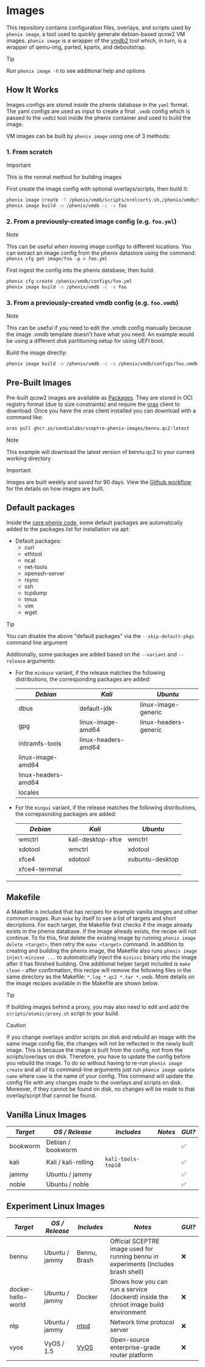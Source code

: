 # Images

This repository contains configuration files, overlays, and scripts used by
`phenix image`, a tool used to quickly generate debian-based qcow2 VM images.
`phenix image` is a wrapper of the [vmdb2](https://vmdb2.liw.fi/) tool which,
in turn, is a wrapper of qemu-img, parted, kpartx, and debootstrap.

> [!TIP]
> Run `phenix image -h` to see additional help and options

## How It Works

Images configs are stored inside the phenix database in the `yaml` format. The
yaml configs are used as input to create a final `.vmdb` config which is passed
to the `vmdb2` tool inside the phenix container and used to build the image.

VM images can be built by `phenix image` using one of 3 methods:

### 1. From scratch
> [!IMPORTANT]
> This is the normal method for building images

First create the image config with optional overlays/scripts, then build it:

```bash
phenix image create -T /phenix/vmdb/scripts/nrelcerts.sh,/phenix/vmdb/scripts/foobar.sh -r focal -f qcow2 -c foo
phenix image build -o /phenix/vmdb -c -x foo
```

### 2. From a previously-created image config (e.g. `foo.yml`)
> [!NOTE]
> This can be useful when moving image configs to different locations.
> You can extract an image config from the phenix datastore using
> the command: `phenix cfg get image/foo -p > foo.yml`

First ingest the config into the phenix database, then build:

```bash
phenix cfg create /phenix/vmdb/configs/foo.yml
phenix image build -o /phenix/vmdb -c -x foo
```

### 3. From a previously-created vmdb config (e.g. `foo.vmdb`)
> [!NOTE]
> This can be useful if you need to edit the .vmdb config manually
> because the image .vmdb template doesn't have what you need. An
> example would be using a different disk partitioning setup for using
> UEFI boot.

Build the image directly:

```bash
phenix image build -o /phenix/vmdb -c -x /phenix/vmdb/configs/foo.vmdb
```

## Pre-Built Images
Pre-built qcow2 images are available as
[Packages](https://github.com/orgs/sandialabs/packages?repo_name=sceptre-phenix-images).
They are stored in OCI registry format (due to size constraints) and require
the [oras](https://oras.land/docs/installation) client to download. Once you
have the oras client installed you can download with a command like:

```bash
oras pull ghcr.io/sandialabs/sceptre-phenix-images/bennu.qc2:latest
```

> [!NOTE]
> This example will download the latest version of bennu.qc2 to your current
> working directory

> [!IMPORTANT]
> Images are built weekly and saved for 90 days. View the
> [Github workflow](./.github/workflows/image-build.yml)
> for the details on how images are built.

## Default packages

Inside the
[core phenix code](https://github.com/sandialabs/sceptre-phenix/blob/main/src/go/api/image/constants.go#L96),
some default packages are automatically added to the packages list for
installation via apt:

- Default packages:
  * curl
  * ethtool
  * ncat
  * net-tools
  * openssh-server
  * rsync
  * ssh
  * tcpdump
  * tmux
  * vim
  * wget

> [!TIP]
> You can disable the above "default packages" via the `--skip-default-pkgs`
> command line argument

Additionally, some packages are added based on the `--variant` and `--release`
arguments:

- For the `minbase` variant, if the release matches the following
  distributions, the corresponding packages are added:

    | **_Debian_**        | **_Kali_**          | **_Ubuntu_**          |
    | ------------------- | ------------------- | --------------------- |
    | dbus                | default-jdk         | linux-image-generic   |
    | gpg                 | linux-image-amd64   | linux-headers-generic |
    | initramfs-tools     | linux-headers-amd64 |                       |
    | linux-image-amd64   |                     |                       |
    | linux-headers-amd64 |                     |                       |
    | locales             |                     |                       |

- For the `mingui` variant, if the release matches the following
  distributions, the correpsonding packages are added:

    | **_Debian_**   | **_Kali_**        | **_Ubuntu_**    |
    | -------------- | ----------------- | --------------- |
    | wmctrl         | kali-desktop-xfce | wmctrl          |
    | xdotool        | wmctrl            | xdotool         |
    | xfce4          | xdotool           | xubuntu-desktop |
    | xfce4-terminal |                   |                 |

---

## Makefile
A Makefile is included that has recipes for example vanilla images and other
common images. Run `make` by itself to see a list of targets and
short decriptions. For each target, the Makefile first checks if the image
already exists in the phenix database. If the image already exists, the
recipe will not continue. To fix this, first delete the existing image by
running `phenix image delete <target>`, then retry the `make <target>` command.
In addition to creating and building the phenix image, the Makefile also runs
`phenix image inject-miniexe ...` to automatically inject the `miniccc` binary
into the image after it has finished building. One additional helper target
included is `make clean` - after confirmation, this recipe will remove the
following files in the same directory as the Makefile:
`*.log *.qc2 *.tar *.vmdb`. More details on the image recipes available in
the Makefile are shown below.

> [!TIP]
> If building images behind a proxy, you may also need to edit and add the
> `scripts/atomic/proxy.sh` script to your build.

> [!CAUTION]
> If you change overlays and/or scripts on disk and rebuild an image with the
> same image config file, the changes will not be reflected in the newly built
> image. This is because the image is built from the config, not from the
> scripts/overlays on disk. Therefore, you have to update the config before you
> rebuild the image. To do so without having to re-run `phenix image create` and
> all of its command-line arguments just run `phenix image update name` where
> `name` is the name of your config. This command will update the config file
> with any changes made to the overlays and scripts on disk. Moreover, if they
> cannot be found on disk, no changes will be made to that overlay/script that
> cannot be found.

## Vanilla Linux Images

| **_Target_** | **_OS / Release_**  | **_Includes_** | **_Notes_** | **_GUI?_** |
| ------------ | ------------------- | -------------- | ----------- | ---------- |
| bookworm | Debian / bookworm | | | :white_check_mark: |
| kali | Kali / kali-rolling | `kali-tools-top10` | | :white_check_mark: |
| jammy | Ubuntu / jammy | | | :white_check_mark: |
| noble | Ubuntu / noble | | | :white_check_mark: |

## Experiment Linux Images

| **_Target_** | **_OS / Release_** | **_Includes_** | **_Notes_** | **_GUI?_** |
| ------------ | ------------------ | -------------- | ----------- | ---------- |
| bennu | Ubuntu / jammy | Bennu, Brash | Official SCEPTRE image used for running bennu in experiments (includes brash shell) | :x: |
| docker-hello-world | Ubuntu / jammy | Docker | Shows how you can run a service (dockerd) inside the chroot image build environment | :x: |
| ntp | Ubuntu / jammy | [ntpd](https://linux.die.net/man/8/ntpd) | Network time protocol server | :x: |
| vyos | VyOS / 1.5 | [VyOS](https://docs.vyos.io/en/latest/) | Open-source enterprise-grade router platform | :x: |
